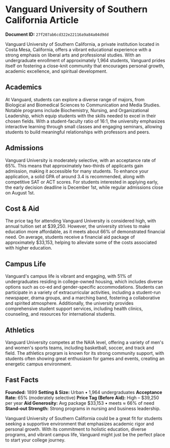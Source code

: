 # Vanguard University of Southern California Article

**Document ID:** `27f207ab6cd322e22116a9a84a04d9dd`

Vanguard University of Southern California, a private institution located in Costa Mesa, California, offers a vibrant educational experience with a strong emphasis on liberal arts and professional studies. With an undergraduate enrollment of approximately 1,964 students, Vanguard prides itself on fostering a close-knit community that encourages personal growth, academic excellence, and spiritual development.

## Academics
At Vanguard, students can explore a diverse range of majors, from Biological and Biomedical Sciences to Communication and Media Studies. Notable programs include Biochemistry, Nursing, and Organizational Leadership, which equip students with the skills needed to excel in their chosen fields. With a student-faculty ratio of 16:1, the university emphasizes interactive learning through small classes and engaging seminars, allowing students to build meaningful relationships with professors and peers.

## Admissions
Vanguard University is moderately selective, with an acceptance rate of 65%. This means that approximately two-thirds of applicants gain admission, making it accessible for many students. To enhance your application, a solid GPA of around 3.4 is recommended, along with competitive SAT or ACT scores. For students interested in applying early, the early decision deadline is December 1st, while regular admissions close on August 1st.

## Cost & Aid
The price tag for attending Vanguard University is considered high, with annual tuition set at $39,250. However, the university strives to make education more affordable, as it meets about 66% of demonstrated financial need. On average, students receive a financial aid package of approximately $33,153, helping to alleviate some of the costs associated with higher education.

## Campus Life
Vanguard's campus life is vibrant and engaging, with 51% of undergraduates residing in college-owned housing, which includes diverse options such as co-ed and gender-specific accommodations. Students can participate in a variety of extracurricular activities, including a student-run newspaper, drama groups, and a marching band, fostering a collaborative and spirited atmosphere. Additionally, the university provides comprehensive student support services, including health clinics, counseling, and resources for international students.

## Athletics
Vanguard University competes at the NAIA level, offering a variety of men's and women's sports teams, including basketball, soccer, and track and field. The athletics program is known for its strong community support, with students often showing great enthusiasm for games and events, creating an energetic campus environment.

## Fast Facts
**Founded:** 1899
**Setting & Size:** Urban • 1,964 undergraduates
**Acceptance Rate:** 65% (moderately selective)
**Price Tag (Before Aid):** High – $39,250 per year
**Aid Generosity:** Avg package $33,153 • meets ≈ 66% of need
**Stand-out Strength:** Strong programs in nursing and business leadership.

Vanguard University of Southern California could be a great fit for students seeking a supportive environment that emphasizes academic rigor and personal growth. With its commitment to holistic education, diverse programs, and vibrant campus life, Vanguard might just be the perfect place to start your college journey.
